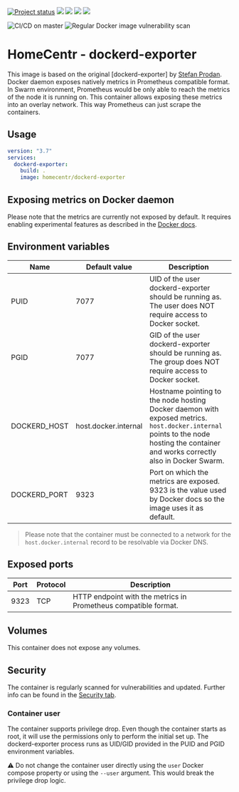 [![Project status](https://badgen.net/badge/project%20status/stable%20%26%20actively%20maintaned?color=green)](https://github.com/homecentr/docker-dockerd-exporter/graphs/commit-activity) [![](https://badgen.net/github/label-issues/homecentr/docker-dockerd-exporter/bug?label=open%20bugs&color=green)](https://github.com/homecentr/docker-dockerd-exporter/labels/bug) [![](https://badgen.net/github/release/homecentr/docker-dockerd-exporter)](https://hub.docker.com/repository/docker/homecentr/dockerd-exporter)
[![](https://badgen.net/docker/pulls/homecentr/dockerd-exporter)](https://hub.docker.com/repository/docker/homecentr/dockerd-exporter) 
[![](https://badgen.net/docker/size/homecentr/dockerd-exporter)](https://hub.docker.com/repository/docker/homecentr/dockerd-exporter)

![CI/CD on master](https://github.com/homecentr/docker-dockerd-exporter/workflows/CI/CD%20on%20master/badge.svg)
![Regular Docker image vulnerability scan](https://github.com/homecentr/docker-dockerd-exporter/workflows/Regular%20Docker%20image%20vulnerability%20scan/badge.svg)


# HomeCentr - dockerd-exporter
This image is based on the original [dockerd-exporter] by [Stefan Prodan](https://github.com/stefanprodan). Docker daemon exposes natively metrics in Prometheus compatible format. In Swarm environment, Prometheus would be only able to reach the metrics of the node it is running on. This container allows exposing these metrics into an overlay network. This way Prometheus can just scrape the containers.

## Usage

```yml
version: "3.7"
services:
  dockerd-exporter:
    build: .
    image: homecentr/dockerd-exporter
```

## Exposing metrics on Docker daemon

Please note that the metrics are currently not exposed by default. It requires enabling experimental features as described in the [Docker docs](https://docs.docker.com/config/daemon/prometheus/).

## Environment variables

| Name | Default value | Description |
|------|---------------|-------------|
| PUID | 7077 | UID of the user dockerd-exporter should be running as. The user does NOT require access to Docker socket. |
| PGID | 7077 | GID of the user dockerd-exporter should be running as. The group does NOT require access to Docker socket. |
| DOCKERD_HOST | host.docker.internal | Hostname pointing to the node hosting Docker daemon with exposed metrics. `host.docker.internal` points to the node hosting the container and works correctly also in Docker Swarm. |
| DOCKERD_PORT | 9323 | Port on which the metrics are exposed. 9323 is the value used by Docker docs so the image uses it as default. |

> Please note that the container must be connected to a network for the `host.docker.internal` record to be resolvable via Docker DNS.  

## Exposed ports

| Port | Protocol | Description |
|------|------|-------------|
| 9323 | TCP | HTTP endpoint with the metrics in Prometheus compatible format. |

## Volumes

This container does not expose any volumes.

## Security
The container is regularly scanned for vulnerabilities and updated. Further info can be found in the [Security tab](https://github.com/homecentr/docker-dockerd-exporter/security).

### Container user
The container supports privilege drop. Even though the container starts as root, it will use the permissions only to perform the initial set up. The dockerd-exporter process runs as UID/GID provided in the PUID and PGID environment variables.

:warning: Do not change the container user directly using the `user` Docker compose property or using the `--user` argument. This would break the privilege drop logic.